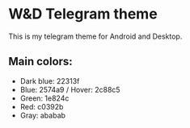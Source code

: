 # W&D Telegram theme

This is my telegram theme for Android and Desktop.

Main colors:
------

* Dark blue: 22313f
* Blue: 2574a9 / Hover: 2c88c5
* Green: 1e824c
* Red: c0392b
* Gray: ababab
